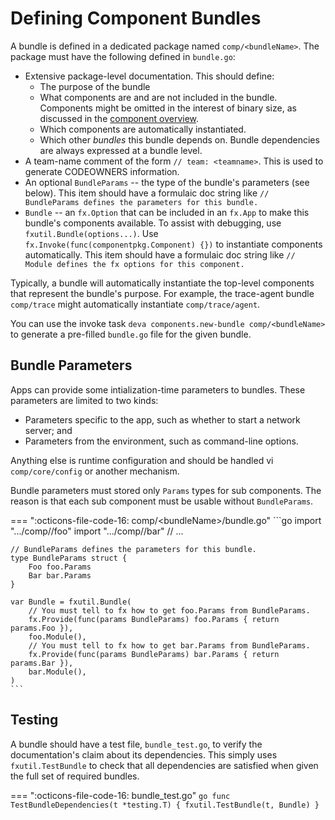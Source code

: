 # Defining Component Bundles

A bundle is defined in a dedicated package named `comp/<bundleName>`. The package must have the following defined in `bundle.go`:

* Extensive package-level documentation. This should define:
    * The purpose of the bundle
    * What components are and are not included in the bundle. Components might be omitted in the interest of binary size, as discussed in the [component overview](../../components/overview.md).
    * Which components are automatically instantiated.
    * Which other _bundles_ this bundle depends on. Bundle dependencies are always expressed at a bundle level.
* A team-name comment of the form `// team: <teamname>`. This is used to generate CODEOWNERS information.
* An optional `BundleParams` -- the type of the bundle's parameters (see below). This item should have a formulaic doc string like `// BundleParams defines the parameters for this bundle.`
* `Bundle` -- an `fx.Option` that can be included in an `fx.App` to make this bundle's components available. To assist with debugging, use `fxutil.Bundle(options...)`. Use `fx.Invoke(func(componentpkg.Component) {})` to instantiate components automatically. This item should have a formulaic doc string like `// Module defines the fx options for this component.`

Typically, a bundle will automatically instantiate the top-level components that represent the bundle's purpose. For example, the trace-agent bundle `comp/trace` might automatically instantiate `comp/trace/agent`.

You can use the invoke task `deva components.new-bundle comp/<bundleName>` to generate a pre-filled `bundle.go` file for the given bundle.

## Bundle Parameters

Apps can provide some intialization-time parameters to bundles. These parameters are limited to two kinds:

* Parameters specific to the app, such as whether to start a network server; and
* Parameters from the environment, such as command-line options.

Anything else is runtime configuration and should be handled vi `comp/core/config` or another mechanism.

Bundle parameters must stored only `Params` types for sub components. The reason is that each sub component
must be usable without `BundleParams`.

=== ":octicons-file-code-16: comp/&lt;bundleName&gt;/bundle.go"
    ```go
    import ".../comp/<bundleName>/foo"
    import ".../comp/<bundleName>/bar"
    // ...

    // BundleParams defines the parameters for this bundle.
    type BundleParams struct {
        Foo foo.Params
        Bar bar.Params
    }

    var Bundle = fxutil.Bundle(
        // You must tell to fx how to get foo.Params from BundleParams.
        fx.Provide(func(params BundleParams) foo.Params { return params.Foo }),
        foo.Module(),
        // You must tell to fx how to get bar.Params from BundleParams.
        fx.Provide(func(params BundleParams) bar.Params { return params.Bar }),
        bar.Module(),
    )
    ```

## Testing

A bundle should have a test file, `bundle_test.go`, to verify the documentation's claim about its dependencies. This simply uses `fxutil.TestBundle` to check that all dependencies are satisfied when given the full set of required bundles.

=== ":octicons-file-code-16: bundle_test.go"
    ```go
    func TestBundleDependencies(t *testing.T) {
        fxutil.TestBundle(t, Bundle)
    }
    ```
